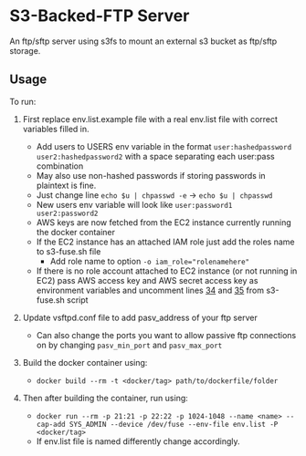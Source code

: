 # S3-Backed-FTP Server

An ftp/sftp server using s3fs to mount an external s3 bucket as ftp/sftp storage.

## Usage

To run:

1. First replace env.list.example file with a real env.list file with correct variables filled in.
	- Add users to USERS env variable in the format ` user:hashedpassword user2:hashedpassword2 ` with a space separating each user:pass combination
  	- May also use non-hashed passwords if storing passwords in plaintext is fine.
  	- Just change line ` echo $u | chpasswd -e ` -> ` echo $u | chpasswd `
  	- New users env variable will look like ` user:password1 user2:password2 `
	- AWS keys are now fetched from the EC2 instance currently running the docker container
  	- If the EC2 instance has an attached IAM role just add the roles name to s3-fuse.sh file
  		- Add role name to option ` -o iam_role="rolenamehere" `
  	- If there is no role account attached to EC2 instance (or not running in EC2) pass AWS access key and AWS secret access key as environment variables and uncomment lines [34](./s3-fuse.sh#L34) and [35](./s3-fuse.sh#L35) from s3-fuse.sh script
2. Update vsftpd.conf file to add pasv_address of your ftp server
	- Can also change the ports you want to allow passive ftp connections on by changing ` pasv_min_port ` and ` pasv_max_port `  
3. Build the docker container using:

	- ``` docker build --rm -t <docker/tag> path/to/dockerfile/folder ```

4. Then after building the container, run using:

 	- ``` docker run --rm -p 21:21 -p 22:22 -p 1024-1048 --name <name> --cap-add SYS_ADMIN --device /dev/fuse --env-file env.list -P <docker/tag> ```
	- If env.list file is named differently change accordingly. 

